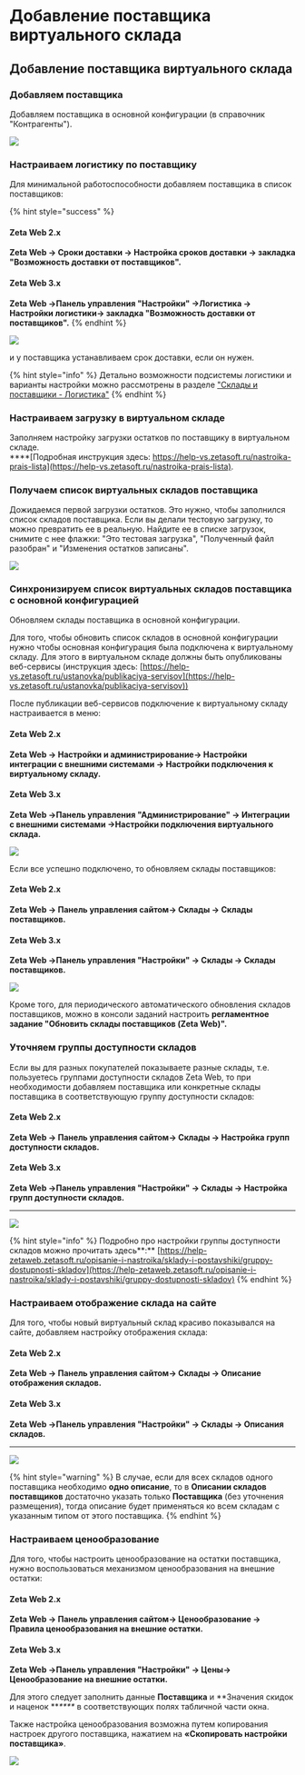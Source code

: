 # Добавление поставщика виртуального склада

## &#x20;Добавление поставщика виртуального склада

### Добавляем поставщика

Добавляем поставщика в основной конфигурации (в справочник "Контрагенты").

![](<../../.gitbook/assets/Image 66.png>)

### Настраиваем логистику по поставщику

Для минимальной работоспособности добавляем поставщика в список поставщиков:

{% hint style="success" %}
#### **Zeta Web 2.x**

**Zeta Web → Сроки доставки → Настройка сроков доставки → закладка "Возможность доставки от поставщиков".**

#### **Zeta Web 3.x**

**Zeta Web →Панель управления "Настройки" →Логистика → Настройки логистики→ закладка "Возможность доставки от поставщиков".**
{% endhint %}

![](<../../.gitbook/assets/Image 67.png>)

и у поставщика устанавливаем срок доставки, если он нужен.

{% hint style="info" %}
Детально возможности подсистемы логистики и варианты настройки можно рассмотрены в разделе ["Склады и поставщики - Логистика"](../../opisanie-i-nastroika/sklady-i-postavshiki/logistika.md)
{% endhint %}

### Настраиваем загрузку в виртуальном складе

Заполняем настройку загрузки остатков по поставщику в виртуальном складе. \
****[Подробная инструкция здесь: https://help-vs.zetasoft.ru/nastroika-prais-lista](https://help-vs.zetasoft.ru/nastroika-prais-lista).

### Получаем список виртуальных складов поставщика

Дожидаемся первой загрузки остатков. Это нужно, чтобы заполнился список складов поставщика. Если вы делали тестовую загрузку, то можно превратить ее в реальную. Найдите ее в списке загрузок, снимите с нее флажки: "Это тестовая загрузка", "Полученный файл разобран" и "Изменения остатков записаны".

![](<../../.gitbook/assets/Image 68 (2).png>)

### Синхронизируем список виртуальных складов поставщика с основной конфигурацией

Обновляем склады поставщика в основной конфигурации.

Для того, чтобы обновить список складов в основной конфигурации нужно чтобы основная конфигурация была подключена к виртуальному складу. Для этого в виртуальном складе должны быть опубликованы веб-сервисы (инструкция здесь: [https://help-vs.zetasoft.ru/ustanovka/publikaciya-servisov](https://help-vs.zetasoft.ru/ustanovka/publikaciya-servisov))

После публикации веб-сервисов подключение к виртуальному складу настраивается в меню:

#### Zeta Web 2.x

**Zeta Web → Настройки и администрирование→  Настройки интеграции с внешними системами → Настройки подключения к виртуальному складу.**

#### Zeta Web 3.x

**Zeta Web →Панель управления "Администрирование" → Интеграции с внешними системами →Настройки подключения виртуального склада.**



![](<../../.gitbook/assets/image (107).png>)

Если все успешно подключено, то обновляем склады поставщиков:&#x20;

#### Zeta Web 2.x

**Zeta Web → Панель управления сайтом→  Склады  → Склады поставщиков.**

#### Zeta Web 3.x

**Zeta Web →Панель управления "Настройки" →  Склады  → Склады поставщиков.**

![](<../../.gitbook/assets/Image 69.png>)

Кроме того, для периодического автоматического обновления складов поставщиков, можно в консоли заданий настроить **регламентное задание "Обновить склады поставщиков (Zeta Web)".**

### Уточняем группы доступности складов

Если вы для разных покупателей показываете разные склады, т.е. пользуетесь группами доступности складов Zeta Web, то при необходимости добавляем поставщика или конкретные склады поставщика в соответствующую группу доступности складов:&#x20;

#### Zeta Web 2.x

**Zeta Web → Панель управления сайтом→  Склады  → Настройка групп доступности складов.**

#### Zeta Web 3.x

**Zeta Web →Панель управления "Настройки" →  Склады  → Настройка групп доступности складов.**

****

![](<../../.gitbook/assets/image (537).png>)

{% hint style="info" %}
Подробно про настройки группы доступности складов можно прочитать здесь**:** [https://help-zetaweb.zetasoft.ru/opisanie-i-nastroika/sklady-i-postavshiki/gruppy-dostupnosti-skladov](https://help-zetaweb.zetasoft.ru/opisanie-i-nastroika/sklady-i-postavshiki/gruppy-dostupnosti-skladov)
{% endhint %}

### Настраиваем отображение склада на сайте

Для того, чтобы новый виртуальный склад красиво показывался на сайте, добавляем настройку отображения склада:&#x20;

#### Zeta Web 2.x

**Zeta Web → Панель управления сайтом→  Склады  → Описание отображения складов.**

#### Zeta Web 3.x

**Zeta Web →Панель управления "Настройки" →  Склады  → Описания складов.**

****

![](<../../.gitbook/assets/image (444).png>)

{% hint style="warning" %}
В случае, если для всех складов одного поставщика необходимо **одно описание**, то в **Описании складов поставщиков** достаточно указать только **Поставщика** (без уточнения размещения), тогда описание будет применяться ко всем складам с указанным типом от этого поставщика.
{% endhint %}

### Настраиваем ценообразование

Для того, чтобы настроить ценообразование на остатки поставщика, нужно воспользоваться механизмом ценообразования на внешние остатки:&#x20;

#### Zeta Web 2.x

**Zeta Web → Панель управления сайтом→  Ценообразование → Правила ценообразования на внешние остатки.**

#### Zeta Web 3.x

**Zeta Web →Панель управления "Настройки" →  Цены→ Ценообразование на внешние остатки.**



Для этого следует заполнить данные **Поставщика** и **Значения скидок и наценок **_****_ в соответствующих полях табличной части окна.&#x20;

Также настройка ценообразования возможна путем копирования настроек другого поставщика, нажатием на **«Скопировать настройки поставщика»**.

![](<../../.gitbook/assets/image-15 (1).png>)
